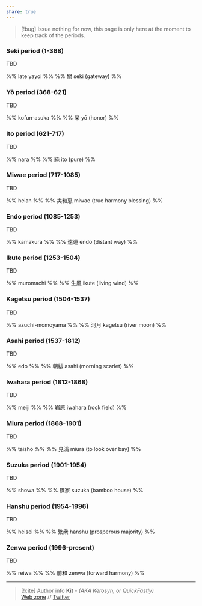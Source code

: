 ```yaml
---
share: true
---
```

> [!bug] Issue
> nothing for now, this page is only here at the moment to keep track of the periods.

### Seki period (1-368)

TBD

%% late yayoi %%
%% 關 seki (gateway) %%

### Yō period (368-621)

TBD

%% kofun-asuka %%
%% 榮 yō (honor) %%

### Ito period (621-717)

TBD

%% nara %%
%% 純 ito (pure) %%

### Miwae period (717-1085)

TBD

%% heian %%
%% 実和恵 miwae (true harmony blessing) %%

### Endo period (1085-1253)

TBD

%% kamakura %%
%% 遠道 endo (distant way) %%

### Ikute period (1253-1504)

TBD

%% muromachi %%
%% 生風 ikute (living wind) %%

### Kagetsu period (1504-1537)

TBD

%% azuchi-momoyama %%
%% 河月 kagetsu (river moon) %%

### Asahi period (1537-1812)

TBD

%% edo %%
%% 朝緋 asahi (morning scarlet) %%

### Iwahara period (1812-1868)

TBD

%% meiji %%
%% 岩原 iwahara (rock field) %%

### Miura period (1868-1901)

TBD

%% taisho %%
%% 見浦 miura (to look over bay) %%

### Suzuka period (1901-1954)

TBD

%% showa %%
%% 篠家 suzuka (bamboo house) %%

### Hanshu period (1954-1996)

TBD

%% heisei %%
%% 繁衆 hanshu (prosperous majority) %%

### Zenwa period (1996-present)

TBD

%% reiwa %%
%% 前和 zenwa (forward harmony) %%

-----
> [!cite] Author info
> **Kit** - *(AKA Kerosyn, or QuickFastly)*\
> [Web zone](https://kitabe.link) // [Twitter](https://twitter.com/Kerosyn_)